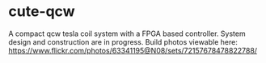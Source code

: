 # cute-qcw
A compact qcw tesla coil system with a FPGA based controller. System design and construction are in progress. Build photos viewable here: https://www.flickr.com/photos/63341195@N08/sets/72157678478822788/ 
